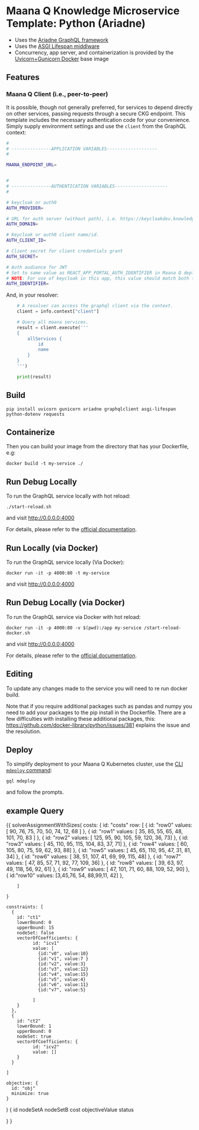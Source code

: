 # Maana Q Knowledge Microservice Template: Python (Ariadne)

- Uses the [Ariadne GraphQL framework](https://ariadnegraphql.org/)
- Uses the [ASGI Lifespan middlware](https://pypi.org/project/asgi-lifespan/)
- Concurrency, app server, and containerization is provided by the [Uvicorn+Gunicorn Docker](https://github.com/tiangolo/uvicorn-gunicorn-docker) base image

## Features

### Maana Q Client (i.e., peer-to-peer)

It is possible, though not generally preferred, for services to depend directly on other services, passing requests through a secure CKG endpoint.  This template includes the necessary authentication code for your convenience.  Simply supply environment settings and use the `client` from the GraphQL context:

```bash
#
# ---------------APPLICATION VARIABLES-------------------
#

MAANA_ENDPOINT_URL=


#
# ---------------AUTHENTICATION VARIABLES--------------------
#

# keycloak or auth0
AUTH_PROVIDER=

# URL for auth server (without path), i.e. https://keycloakdev.knowledge.maana.io:8443
AUTH_DOMAIN=

# Keycloak or auth0 client name/id.
AUTH_CLIENT_ID=

# Client secret for client credentials grant
AUTH_SECRET=

# Auth audience for JWT
# Set to same value as REACT_APP_PORTAL_AUTH_IDENTIFIER in Maana Q deployment ENVs)
# NOTE: For use of keycloak in this app, this value should match both the realm and audience values. 
AUTH_IDENTIFIER=
```

And, in your resolver:

```python
    # A resolver can access the graphql client via the context.
    client = info.context["client"]

    # Query all maana services.
    result = client.execute('''
    {
        allServices {
            id
            name
        }
    }
    ''')

    print(result)
```

## Build

```
pip install uvicorn gunicorn ariadne graphqlclient asgi-lifespan python-dotenv requests
```

## Containerize

Then you can build your image from the directory that has your Dockerfile, e.g:

```
docker build -t my-service ./
```

## Run Debug Locally

To run the GraphQL service locally with hot reload:

```
./start-reload.sh
```

and visit http://0.0.0.0:4000

For details, please refer to the [official documentation](https://github.com/tiangolo/uvicorn-gunicorn-fastapi-docker#development-live-reload).

## Run Locally (via Docker)

To run the GraphQL service locally (Via Docker):

```
docker run -it -p 4000:80 -t my-service
```

and visit http://0.0.0.0:4000

## Run Debug Locally (via Docker)

To run the GraphQL service via Docker with hot reload:

```
docker run -it -p 4000:80 -v $(pwd):/app my-service /start-reload-docker.sh
```

and visit http://0.0.0.0:4000

For details, please refer to the [official documentation](https://github.com/tiangolo/uvicorn-gunicorn-fastapi-docker#development-live-reload).

## Editing

To update any changes made to the service you will need to re run docker build.

Note that if you require additional packages such as pandas and numpy you need to add your packages to the pip install in the Dockerfile. There are a few difficulties with installing these additional packages, this: https://github.com/docker-library/python/issues/381 explains the issue and the resolution.

## Deploy

To simplify deployment to your Maana Q Kubernetes cluster, use the [CLI `mdeploy` command](https://github.com/maana-io/q-cli#mdeploy):

```
gql mdeploy
```

and follow the prompts.


## example Query

{{
  solverAssignmentWithSizes(
    costs: {
      id: "costs"
        row:  [
            {     id: "row0"
                  values: [ 90, 76, 75, 70, 50, 74, 12, 68 ]
            },
            {     id: "row1"
                  values: [  35, 85, 55, 65, 48, 101, 70, 83 ]
            },
            {     id: "row2"
                  values: [  125, 95, 90, 105, 59, 120, 36, 73]
            },
            {     id: "row3"
                  values: [  45, 110, 95, 115, 104, 83, 37, 71]
            },
            {     id: "row4"
                  values: [  60, 105, 80, 75, 59, 62, 93, 88]
            },
            {     id: "row5"
                  values: [ 45, 65, 110, 95, 47, 31, 81, 34]
            },
            {     id: "row6"
                  values: [ 38, 51, 107, 41, 69, 99, 115, 48]
            },
            {     id: "row7"
                  values: [ 47, 85, 57, 71, 92, 77, 109, 36]
            },
            {     id: "row8"
                  values: [ 39, 63, 97, 49, 118, 56, 92, 61]
            },
            {     id: "row9"
                  values: [  47, 101, 71, 60, 88, 109, 52, 90]
            },
            {
               id:"row10"
               values: [3,45,76, 54, 88,99,11, 42]
            },
            
          
        ]
               
    }
    
    constraints: [
      {
        id: "ct1"
        lowerBound: 0
        upperBound: 15
        nodeSet: false
        vectorOfCoefficients: {
              id: "icv1"
              value: [
                {id:"v0", value:10}
                {id:"v1", value:7 }
                {id:"v2", value:3}
                {id:"v3", value:12}
                {id:"v4", value:15}
                {id:"v5", value:4}
                {id:"v6", value:11}
                {id:"v7", value:5}
               
              ]
        }
      },
      {
        id: "ct2"
        lowerBound: 1
        upperBound: 0
        nodeSet: true
        vectorOfCoefficients: {
              id: "icv2"
              value: []
        }
      }
         
    ]

    objective: {
      id: "obj"
      minimize: true
    }
  ) {
    id
    nodeSetA
    nodeSetB
    cost
    objectiveValue
    status
    
  }
}
